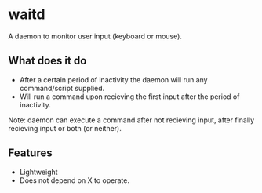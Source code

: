 # waitd
A daemon to monitor user input (keyboard or mouse).

## What does it do
* After a certain period of inactivity the daemon will run any command/script supplied.
* Will run a command upon recieving the first input after the period of inactivity.

Note: daemon can execute a command after not recieving input, after finally recieving input or both (or neither).

## Features
* Lightweight
* Does not depend on X to operate.
